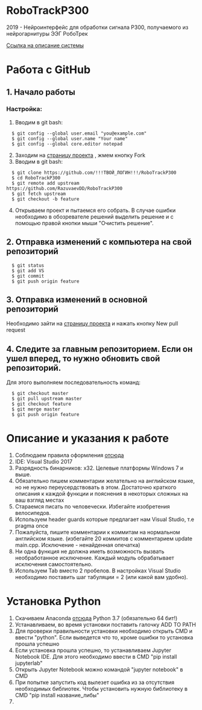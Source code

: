 ﻿# RoboTrackP300
2019 - Нейроинтерфейс для обработки сигнала P300, получаемого из нейрогарнитуры ЭЭГ РобоТрек

[Ссылка на описание системы](https://robotrack-rus.ru/wiki/nejrotexnologii)

# Работа с GitHub
## 1. Начало работы

### Настройка:
  1. Вводим в git bash:
  ```
    $ git config --global user.email "you@example.com"
    $ git config --global user.name "Your name"
    $ git config --global core.editor notepad
  ```
  2. Заходим на [страницу проекта](https://github.com/RazuvaevDD/RoboTrackP300) , жмем кнопку Fork 
  3. Вводим в git bash:
  ```
    $ git clone https://github.com/!!!ТВОЙ_ЛОГИН!!!/RoboTrackP300
    $ cd RoboTrackP300
    $ git remote add upstream https://github.com/RazuvaevDD/RoboTrackP300
    $ git fetch upstream
    $ git checkout -b feature
  ```
  4. Открываем проект и пытаемся его собрать. В случае ошибки необходимо в обозревателе решений выделить решение и с помощью правой кнопки мыши "Очистить решение".

## 2. Отправка изменений с компьютера на свой репозиторий 
```
  $ git status
  $ git add VS
  $ git commit
  $ git push origin feature
```
## 3. Отправка изменений в основной репозиторий

Необходимо зайти на [страницу проекта](https://github.com/RazuvaevDD/RoboTrackP300) и нажать кнопку New pull request

## 4. Следите за главным репозиторием. Если он ушел вперед, то нужно обновить свой репозиторий. 
Для этого выполняем последовательность команд:
```
  $ git checkout master
  $ git pull upstream master
  $ git checkout feature
  $ git merge master
  $ git push origin feature
```
# Описание и указания к работе

1. Соблюдаем правила оформления [отсюда](https://vk.com/doc68214078_474918649?hash=f56f1f25b0f0ec572c&dl=50ac88b3984861fbfb) 
2. IDE: Visual Studio 2017
3. Разрядность бинарников: x32. Целевые платформы Windows 7 и выше.
4. Обязательно пишем комментарии желательно на английском языке, но не нужно переусердствовать в этом. Достаточно краткого описания к каждой функции и пояснения в некоторых сложных на ваш взгляд местах
5. Стараемся писать по человечески. Избегайте изобретения велосипедов.
6. Используем header guards которые предлагает нам Visual Studio, т.е pragma once
7. Пожалуйста, пишите комментарии к коммитам на нормальном английском языке. (избегайте 20 коммитов c комментарием update main.cpp. Исключение - ненайденная опечатка)
8. Ни одна функция не должна иметь возможность вызвать необработанное исключение. Каждый модуль обрабатывает исключения самостоятельно. 
9. Используем Tab вместо 2 пробелов. В настройках Visual Studio необходимо поставить шаг табуляции = 2 (или какой вам удобно). 

# Установка Python

1. Скачиваем Anaconda [отсюда](https://www.anaconda.com/distribution/#download-section) Python 3.7 (обязательно 64 бит!)
2. Устанавливаем, во время установки поставить галочку ADD TO PATH
3. Для проверки правильности установки необходимо открыть CMD и ввести "python". Если выведется что то, кроме ошибки то установка прошла успешно
4. Если установка прошла успешно, то устанавливаем Jupyter Notebook IDE. Для этого необходимо ввести в CMD "pip install jupyterlab"
5. Открыть Jupyter Notebook можно командой "jupyter notebook" в CMD
6. При попытке запустить код вылезет ошибка из за отсутствия необходимых библиотек. Чтобы установить нужную библиотеку в CMD "pip install название_либы"
4. 
